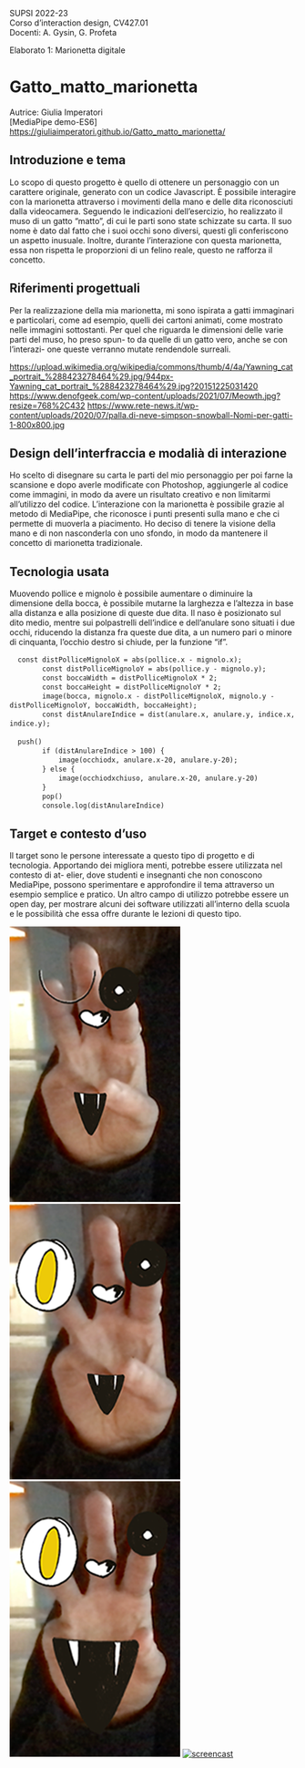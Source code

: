 SUPSI 2022-23  
Corso d’interaction design, CV427.01  
Docenti: A. Gysin, G. Profeta  

Elaborato 1: Marionetta digitale  

# Gatto_matto_marionetta
Autrice: Giulia Imperatori  
[MediaPipe demo-ES6] https://giuliaimperatori.github.io/Gatto_matto_marionetta/


## Introduzione e tema
Lo scopo di questo progetto è quello di ottenere un personaggio con un carattere originale, generato con un codice Javascript. È possibile interagire con la marionetta attraverso i movimenti della mano e delle dita riconosciuti dalla videocamera.
Seguendo le indicazioni dell’esercizio, ho realizzato il muso di un gatto “matto”, di cui le parti sono state schizzate su carta. Il suo nome è dato dal fatto che i suoi occhi sono diversi, questi gli conferiscono un aspetto inusuale. Inoltre, durante l’interazione con questa marionetta, essa non rispetta le proporzioni di un felino reale, questo ne rafforza il concetto.


## Riferimenti progettuali
Per la realizzazione della mia marionetta, mi sono ispirata a gatti immaginari e particolari, come ad esempio, quelli dei cartoni animati, come mostrato nelle immagini sottostanti. Per quel che riguarda le dimensioni delle varie parti del muso, ho preso spun- to da quelle di un gatto vero, anche se con l’interazi- one queste verranno mutate rendendole surreali.


https://upload.wikimedia.org/wikipedia/commons/thumb/4/4a/Yawning_cat_portrait_%288423278464%29.jpg/944px-Yawning_cat_portrait_%288423278464%29.jpg?20151225031420
https://www.denofgeek.com/wp-content/uploads/2021/07/Meowth.jpg?resize=768%2C432
https://www.rete-news.it/wp-content/uploads/2020/07/palla.di-neve-simpson-snowball-Nomi-per-gatti-1-800x800.jpg


## Design dell’interfraccia e modalià di interazione
Ho scelto di disegnare su carta le parti del mio personaggio per poi farne la scansione e dopo averle modificate con Photoshop, aggiungerle al codice come immagini, in modo da avere un risultato creativo e non limitarmi all’utilizzo del codice.
L’interazione con la marionetta è possibile grazie al metodo di MediaPipe, che riconosce i punti presenti sulla mano e che ci permette di muoverla a piacimento. Ho deciso di tenere la visione della mano e di non nasconderla con uno sfondo, in modo da mantenere il concetto di marionetta tradizionale. 



## Tecnologia usata
Muovendo pollice e mignolo è possibile aumentare
o diminuire la dimensione della bocca, è possibile mutarne la larghezza e l’altezza in base alla distanza e alla posizione di queste due dita. Il naso è posizionato sul dito medio, mentre sui polpastrelli dell’indice e dell’anulare sono situati i due occhi, riducendo la distanza fra queste due dita, a un numero pari o minore di cinquanta, l’occhio destro si chiude, per la funzione “if”.

      const distPolliceMignoloX = abs(pollice.x - mignolo.x);
			const distPolliceMignoloY = abs(pollice.y - mignolo.y);
			const boccaWidth = distPolliceMignoloX * 2;
			const boccaHeight = distPolliceMignoloY * 2;
			image(bocca, mignolo.x - distPolliceMignoloX, mignolo.y - distPolliceMignoloY, boccaWidth, boccaHeight);
			const distAnulareIndice = dist(anulare.x, anulare.y, indice.x, indice.y);
      
      push()
			if (distAnulareIndice > 100) {
				image(occhiodx, anulare.x-20, anulare.y-20);
			} else {
				image(occhiodxchiuso, anulare.x-20, anulare.y-20)
			}
			pop()
			console.log(distAnulareIndice)


## Target e contesto d’uso
Il target sono le persone interessate a questo tipo di progetto e di tecnologia. Apportando dei migliora menti, potrebbe essere utilizzata nel contesto di at- elier, dove studenti e insegnanti che non conoscono MediaPipe, possono sperimentare e approfondire il tema attraverso un esempio semplice e pratico. Un altro campo di utilizzo potrebbe essere un open day, per mostrare alcuni dei software utilizzati all’interno della scuola e le possibilità che essa offre durante le lezioni di questo tipo.

[<img src="immagini-video/immagine_01.png" width="300" alt="immagine_01">]()
[<img src="immagini-video/immagine_02.png" width="300" alt="immagine_02">]()
[<img src="immagini-video/immagine_03.png" width="300" alt="immagine_03">]()
[<img src="immagini-video/screencast.mov" width="300" alt="screencast">]()

